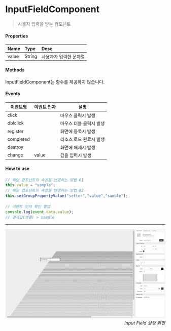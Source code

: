 # InputFieldComponent
> 사용자 입력을 받는 컴포넌트

#### Properties
| Name       | Type    | Desc                                                |
| :--------- | :------ | :-------------------------------------------------- |
| value   | String | 사용자가 입력한 문자열                                |


#### Methods

InputFieldComponent는 함수를 제공하지 않습니다.


#### Events
|이벤트명|이벤트 인자|설명|
|---|---|---|
|click||마우스 클릭시 발생|
|dblclick||마우스 더블 클릭시 발생|
|register||화면에 등록시 발생|
|completed||리소스 로드 완료시 발생|
|destroy||화면에 해제시 발생|
|change|value|값을 입력시 발생|


#### How to use
```js
// 해당 컴포넌트의 속성을 변경하는 방법 01
this.value = "sample";
// 해당 컴포넌트의 속성을 변경하는 방법 02
this.setGroupPropertyValue("setter","value","sample");

// 이벤트 인자 확인 방법
console.log(event.data.value);
// 결과값(샘플) > sample
```

---

![gras](./images/input.png)
<p align="right" style="margin-top: -.85em;font-style: italic;">Input Field 설정 화면</p>
